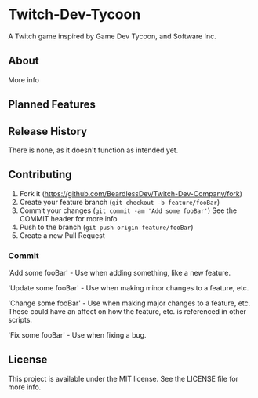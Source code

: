 # Twitch-Dev-Tycoon
A Twitch game inspired by Game Dev Tycoon, and Software Inc.

## About
More info

## Planned Features

## Release History
There is none, as it doesn't function as intended yet.

## Contributing

1. Fork it (<https://github.com/BeardlessDev/Twitch-Dev-Company/fork>)
2. Create your feature branch (`git checkout -b feature/fooBar`)
3. Commit your changes (`git commit -am 'Add some fooBar'`) See the COMMIT header for more info
4. Push to the branch (`git push origin feature/fooBar`)
5. Create a new Pull Request

### Commit

'Add some fooBar' - Use when adding something, like a new feature.

'Update some fooBar' - Use when making minor changes to a feature, etc.

'Change some fooBar' - Use when making major changes to a feature, etc. These could have an affect on how the feature, etc. is referenced in other scripts.

'Fix some fooBar' - Use when fixing a bug.


## License

This project is available under the MIT license. See the LICENSE file for more info.

